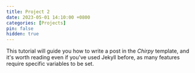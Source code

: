 ```yaml
---
title: Project 2
date: 2023-05-01 14:10:00 +0800
categories: [Projects]
pin: false
hidden: true
---
```


This tutorial will guide you how to write a post in the _Chirpy_ template, and it's worth reading even if you've used Jekyll before, as many features require specific variables to be set.

